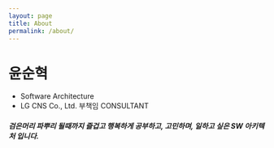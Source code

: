 ```yaml
---
layout: page
title: About
permalink: /about/
---
```


# 윤순혁
- Software Architecture
- LG CNS Co., Ltd. 부책임 CONSULTANT

##### 검은머리 파뿌리 될때까지 즐겁고 행복하게 공부하고, 고민하며, 일하고 싶은 SW 아키텍처 입니다.